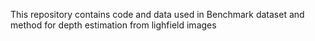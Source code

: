 This repository contains code and data used in Benchmark dataset and method for depth estimation from lighfield images
